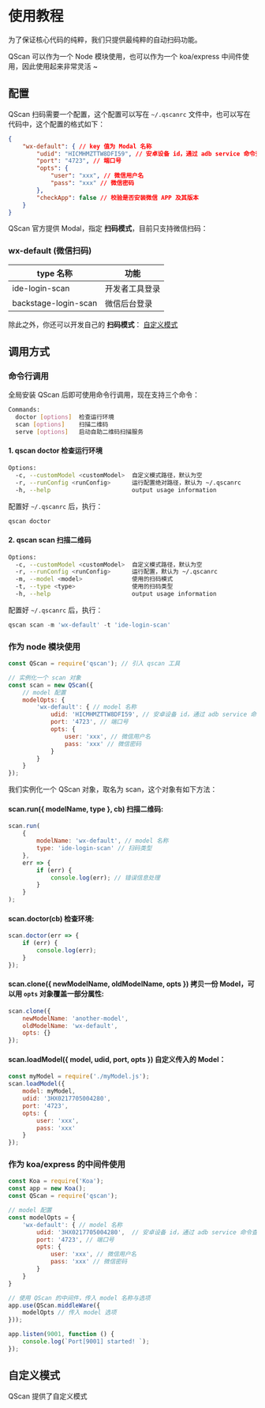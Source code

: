 # 使用教程

为了保证核心代码的纯粹，我们只提供最纯粹的自动扫码功能。

QScan 可以作为一个 Node 模块使用，也可以作为一个 koa/express 中间件使用，因此使用起来非常灵活 ~

## 配置

QScan 扫码需要一个配置，这个配置可以写在 ```~/.qscanrc``` 文件中，也可以写在代码中，这个配置的格式如下：

``` json
{
    "wx-default": { // key 值为 Modal 名称
        "udid": "HICMHMZTTW8DFI59", // 安卓设备 id，通过 adb service 命令查看
        "port": "4723", // 端口号
        "opts": {
            "user": "xxx", // 微信用户名
            "pass": "xxx" // 微信密码
        },
        "checkApp": false // 校验是否安装微信 APP 及其版本
    }
}
```

QScan 官方提供 Modal，指定 **扫码模式**，目前只支持微信扫码：

### wx-default (微信扫码)
|type 名称   | 功能 |
|-----------|------ |
|ide-login-scan | 开发者工具登录 |
|backstage-login-scan | 微信后台登录 |

除此之外，你还可以开发自己的 **扫码模式**： [自定义模式](usage.md#自定义模式)

## 调用方式

### 命令行调用
全局安装 QScan 后即可使用命令行调用，现在支持三个命令：

``` bash
Commands:
  doctor [options]  检查运行环境
  scan [options]    扫描二维码
  serve [options]   启动自助二维码扫描服务
```

#### 1. qscan doctor 检查运行环境
``` bash
Options:
  -c, --customModel <customModel>  自定义模式路径，默认为空
  -r, --runConfig <runConfig>      运行配置绝对路径，默认为 ~/.qscanrc
  -h, --help                       output usage information
```
配置好 ```~/.qscanrc``` 后，执行：

``` js
qscan doctor
```

#### 2. qscan scan 扫描二维码
``` bash
Options:
  -c, --customModel <customModel>  自定义模式路径，默认为空
  -r, --runConfig <runConfig>      运行配置，默认为 ~/.qscanrc
  -m, --model <model>              使用的扫码模式
  -t, --type <type>                使用的扫码类型
  -h, --help                       output usage information
```

配置好 ```~/.qscanrc``` 后，执行：

``` js
qscan scan -m 'wx-default' -t 'ide-login-scan'
```


### 作为 node 模块使用

``` js
const QScan = require('qscan'); // 引入 qscan 工具

// 实例化一个 scan 对象
const scan = new QScan({
    // model 配置
    modelOpts: {
        'wx-default': { // model 名称
            udid: 'HICMHMZTTW8DFI59', // 安卓设备 id，通过 adb service 命令查看
            port: '4723', // 端口号
            opts: {
                user: 'xxx', // 微信用户名
                pass: 'xxx' // 微信密码
            }
        }
    }
});
```

我们实例化一个 QScan 对象，取名为 scan，这个对象有如下方法：

#### scan.run({ modelName, type }, cb) 扫描二维码:
``` js
scan.run(
    {
        modelName: 'wx-default', // model 名称
        type: 'ide-login-scan' // 扫码类型
    },
    err => {
        if (err) {
            console.log(err); // 错误信息处理
        }
    }
);
```

#### scan.doctor(cb) 检查环境:
``` js
scan.doctor(err => {
    if (err) {
        console.log(err);
    }
});
```

#### scan.clone({ newModelName, oldModelName, opts }) 拷贝一份 Model，可以用 ```opts``` 对象覆盖一部分属性:
``` js
scan.clone({
    newModelName: 'another-model',
    oldModelName: 'wx-default',
    opts: {}
});
```

#### scan.loadModel({ model, udid, port, opts }) 自定义传入的 Model：
``` js
const myModel = require('./myModel.js');
scan.loadModel({
    model: myModel,
    udid: '3HX0217705004280',
    port: '4723',
    opts: {
        user: 'xxx',
        pass: 'xxx'
    }
});
```

### 作为 koa/express 的中间件使用

``` js
const Koa = require('Koa');
const app = new Koa();
const QScan = require('qscan');

// model 配置
const modelOpts = {
    'wx-default': { // model 名称
        udid: '3HX0217705004280',  // 安卓设备 id，通过 adb service 命令查看
        port: '4723', // 端口号
        opts: {
            user: 'xxx', // 微信用户名
            pass: 'xxx' // 微信密码
        }
    }
}

// 使用 QScan 的中间件，传入 model 名称与选项
app.use(QScan.middleWare({
    modelOpts // 传入 model 选项
}));

app.listen(9001, function () {
    console.log(`Port[9001] started! `);
});
```

## 自定义模式

QScan 提供了自定义模式